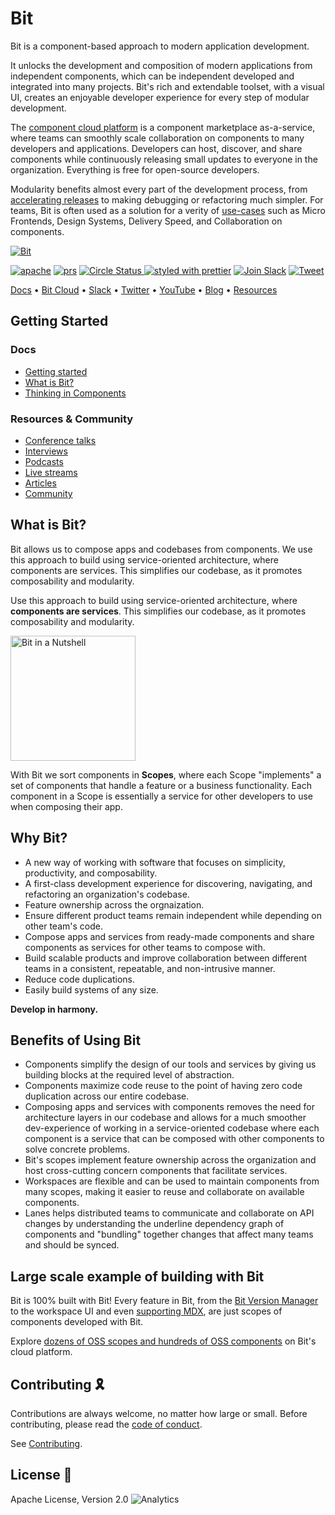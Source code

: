 # Bit

Bit is a component-based approach to modern application development.  

It unlocks the development and composition of modern applications from independent components, which can be independent developed and integrated into many projects. Bit's rich and extendable toolset, with a visual UI, creates an enjoyable developer experience for every step of modular development.  

The [component cloud platform](https://bit.dev/) is a component marketplace as-a-service, where teams can smoothly scale collaboration on components to many developers and applications. Developers can host, discover, and share components while continuously releasing small updates to everyone in the organization. Everything is free for open-source developers.

Modularity benefits almost every part of the development process, from [accelerating releases](https://www.youtube.com/watch?v=yDjTcBKXKDE) to making debugging or refactoring much simpler. For teams, Bit is often used as a solution for a verity of [use-cases](https://blog.bitsrc.io/4-bit-use-cases-build-like-the-best-teams-1c36560c7c6e) such as Micro Frontends, Design Systems, Delivery Speed, and Collaboration on components.

[![Bit](https://storage.googleapis.com/static.bit.dev/harmony-docs/homepage-components-micro-frontends.png)](https://bit.dev/)

<a href="https://opensource.org/licenses/Apache-2.0"><img alt="apache" src="https://img.shields.io/badge/License-Apache%202.0-blue.svg"></a>
<a href="https://github.com/teambit/bit/blob/master/CONTRIBUTING.md"><img alt="prs" src="https://img.shields.io/badge/PRs-welcome-brightgreen.svg"></a>
<a href="https://circleci.com/gh/teambit/bit/tree/master"><img alt="Circle Status" src="https://circleci.com/gh/teambit/bit/tree/master.svg?style=shield&circle-token=d9fc5b19b90fb7e0655d941a5d7f21b61174c4e7">
[![styled with prettier](https://img.shields.io/badge/styled_with-prettier-ff69b4.svg)](https://github.com/prettier/prettier)
<a href="https://join.slack.com/t/bit-dev-community/shared_invite/zt-o2tim18y-UzwOCFdTafmFKEqm2tXE4w" ><img alt="Join Slack" src="https://img.shields.io/badge/Slack-Join%20Bit%20Slack-blueviolet"/></a>
[![Tweet](https://img.shields.io/twitter/url/http/shields.io.svg?style=social)](https://twitter.com/intent/tweet?text=Share%20code%20components%20as%20a%20team%20@bitdev_&url=https://bit.dev&hashtags=opensource,javascript,programming,reactjs,webdev,vuejs,angularjs)

[Docs](https://harmony-docs.bit.dev/) • [Bit Cloud](https://bit.dev/) • [Slack](https://join.slack.com/t/bit-dev-community/shared_invite/zt-o2tim18y-UzwOCFdTafmFKEqm2tXE4w) • [Twitter](https://twitter.com/bitdev_) • [YouTube](https://www.youtube.com/channel/UCuNkM3qIO79Q3-VrkcDiXfw) • [Blog](https://blog.bitsrc.io/tagged/bit) • [Resources](https://harmony-docs.bit.dev/resources/conference-talks/)

## Getting Started

### Docs

- [Getting started](https://harmony-docs.bit.dev/getting-started/installing-bit)
- [What is Bit?](https://harmony-docs.bit.dev/essentials/what-is-bit)
- [Thinking in Components](https://harmony-docs.bit.dev/component-architecture/thinking-in-components)

### Resources & Community

- [Conference talks](https://harmony-docs.bit.dev/resources/interviews)
- [Interviews](https://harmony-docs.bit.dev/resources/interviews)
- [Podcasts](https://harmony-docs.bit.dev/resources/podcasts)
- [Live streams](https://harmony-docs.bit.dev/resources/live-streams)
- [Articles](https://harmony-docs.bit.dev/resources/articles)
- [Community](https://harmony-docs.bit.dev/resources/community)

## What is Bit?

Bit allows us to compose apps and codebases from components. We use this approach to build using service-oriented architecture, where components are services. This simplifies our codebase, as it promotes composability and modularity.

Use this approach to build using service-oriented architecture, where **components are services**. This simplifies our codebase, as it promotes composability and modularity.

<div style={{textAlign: 'center'}}>
    <img src="https://storage.googleapis.com/static.bit.dev/harmony-docs/readme-virtual-component-monorepo.png" width="200" alt="Bit in a Nutshell" />
</div>

With Bit we sort components in **Scopes**, where each Scope "implements" a set of components that handle a feature or a business functionality. Each component in a Scope is essentially a service for other developers to use when composing their app.

## Why Bit?

- A new way of working with software that focuses on simplicity, productivity, and composability.
- A first-class development experience for discovering, navigating, and refactoring an organization's codebase.
- Feature ownership across the orgnaization.
- Ensure different product teams remain independent while depending on other team's code.
- Compose apps and services from ready-made components and share components as services for other teams to compose with.
- Build scalable products and improve collaboration between different teams in a consistent, repeatable, and non-intrusive manner.
- Reduce code duplications.
- Easily build systems of any size.

**Develop in harmony.**

## Benefits of Using Bit

- Components simplify the design of our tools and services by giving us building blocks at the required level of abstraction.
- Components maximize code reuse to the point of having zero code duplication across our entire codebase.
- Composing apps and services with components removes the need for architecture layers in our codebase and allows for a much smoother dev-experience of working in a service-oriented codebase where each component is a service that can be composed with other components to solve concrete problems.
- Bit's scopes implement feature ownership across the organization and host cross-cutting concern components that facilitate services.
- Workspaces are flexible and can be used to maintain components from many scopes, making it easier to reuse and collaborate on available components.
- Lanes helps distributed teams to communicate and collaborate on API changes by understanding the underline dependency graph of components and "bundling" together changes that affect many teams and should be synced.

## Large scale example of building with Bit

Bit is 100% built with Bit! Every feature in Bit, from the [Bit Version Manager](https://bit.dev/teambit/bvm) to the workspace UI and even [supporting MDX](https://bit.dev/teambit/mdx), are just scopes of components developed with Bit.

Explore [dozens of OSS scopes and hundreds of OSS components](https://bit.dev/teambit) on Bit's cloud platform.

## Contributing 🎗️

Contributions are always welcome, no matter how large or small. Before contributing, please read the [code of conduct](CODE_OF_CONDUCT.md).

See [Contributing](CONTRIBUTING.md).

## License 💮

Apache License, Version 2.0
![Analytics](https://ga-beacon.appspot.com/UA-96032224-1/bit/readme)
